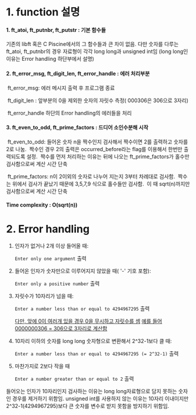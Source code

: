 # 1. function 설명

#### 	1. ft_atoi, ft_putnbr, ft_putstr : 기본 함수들

 기존의 libft 혹은 C Piscine에서의 그 함수들과 큰 차이 없음. 다만 숫자를 다루는 ft_atoi, ft_putnbr의 경우 자료형이 각각 long long과 unsigned int임 (long long인 이유는 Error handling 하단부에서 설명)

#### 	2.  ft_error_msg, ft_digit_len, ft_error_handle : 에러 처리부분

​		ft_error_msg: 에러 메시지 출력 후 프로그램 종료

​		ft_digit_len : 앞부분의 0을 제외한 숫자의 자릿수 측정( 000306은 306으로 3자리)

​		ft_error_handle 하단의 Error handling의 에러들을 처리

#### 	3. ft_even_to_odd, ft_prime_factors : 드디어 소인수분해 시작

​		ft_even_to_odd: 	들어온 숫자 n을 짝수인지 검사해서 짝수이면 2를 출력하고 숫자를 2로 나눔.
​										짝수인 경우 2의 출력은 occurred_before라는 flag를 이용해서 한번만 출력되도록 설정.
​										짝수를 먼저 처리하는 이유는 뒤에 나오는 ft_prime_factors가 홀수만 검사함으로써 계산 시간 단축

​		ft_prime_factors: n이 2이외의 숫자로 나누어 지는지 3부터 차례대로 검사함.
​										짝수는 위에서 검사가 끝났기 때문에 3,5,7,9 식으로 홀수들만 검사함.
​										이 때 sqrt(n)까지만 검사함으로써 계산 시간 단축



#### Time complexity : O(sqrt(n))



# 2. Error handling

1. 인자가 없거나 2개 이상 들어올 때:

   `Enter only one argument` 출력

2. 들어온 인자가 숫자만으로 이루어지지 않았을 때( '-' 기호 포함):

   `Enter only a positive number` 출력

3. 자릿수가 10자리가 넘을 때:

   `Enter a number less than or equal to 4294967295` 출력

   <u>다만, 앞에 0이 여러개 있을 경우 0을 무시하고 자릿수를 셈</u>
   <u>예를 들어 0000000306 = 306으로 3자리로 계산함</u>

4. 10자리 이하의 숫자를 long long 숫자형으로 변환해서 2^32-1보다 클 때:

   `Enter a number less than or equal to 4294967295 (= 2^32-1)` 출력

5. 마찬가지로 2보다 작을 때

   `Enter a number greater than or equal to 2` 출력



들어오는 인자가 10자리인지 검사하는 이유는 long long자료형으로 담지 못하는 숫자인 경우를 제거하기 위함임.
unsigned int를 사용하지 않는 이유는 10자리 이내이지만 2^32-1(4294967295)보다 큰 숫자를 변수로 받지 못함을 방지하기 위함임.